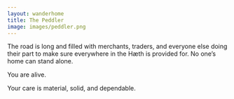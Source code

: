 ```yaml
---
layout: wanderhome
title: The Peddler
image: images/peddler.png
---
```


The road is long and filled with merchants, traders, and everyone else doing their part to make sure everywhere in the Hæth is provided for. No one’s home can stand alone.

You are alive.

Your care is material, solid, and dependable.
